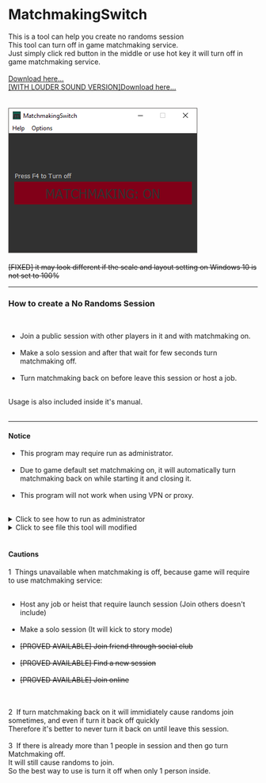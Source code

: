 <h1>MatchmakingSwitch</h1>
This is a tool can help you create no randoms session<br>
This tool can turn off in game matchmaking service.<br>
Just simply click red button in the middle or use hot key it will turn off in game matchmaking service.<br>
<br>
<a href="https://raw.githubusercontent.com/Barracuda10/MatchmakingSwitch/master/MatchmakingSwitch/x64/Release/MatchmakingSwitch.exe"><ins>Download here...</ins></a><br>
<a href="//raw.githubusercontent.com/Barracuda10/MatchmakingSwitch/master/MatchmakingSwitch/x64/Release/ffmpeg/MatchmakingSwitch.exe"><ins>[WITH LOUDER SOUND VERSION]Download here...</ins></a><br>
<br>
<br>
<img src="https://github.com/Barracuda10/others/blob/master/MatchmakingSwitch/matchmakingswitch.png"><br>
<br>
<del>[FIXED] it may look different if the scale and layout setting on Windows 10 is not set to 100%</del>
<br>
<hr>
<h3>How to create a No Randoms Session</h3>
<br>
<ul>
  <li>Join a public session with other players in it and with matchmaking on.</li><br>
  <li>Make a solo session and after that wait for few seconds turn matchmaking off.</li><br>
  <li>Turn matchmaking back on before leave this session or host a job.</li><br>
</ul>
Usage is also included inside it's manual.<br>
<br>
<hr>
<h4>Notice</h4>
<ul>
  <li>This program may require run as administrator.</li><br>
  <li>Due to game default set matchmaking on, it will automatically turn matchmaking back on while starting it and closing it.</li><br>
  <li>This program will not work when using VPN or proxy.</li><br>
</ul>
<details>
  <summary>Click to see how to run as administrator</summary>
  <br>
  &nbsp;&nbsp;-&nbsp;&nbsp;Check this option showed below<br>
  <img src="https://github.com/Barracuda10/others/blob/master/MatchmakingSwitch/administrator.png"><br>
</details>
<details>
  <summary>Click to see file this tool will modified</summary>
  &nbsp;&nbsp;-&nbsp;&nbsp;Hosts [PATH]%WINDIR%\system32\drivers\etc\hosts<br>
</details>
<br>
<h4>Cautions</h4>
1&nbsp;&nbsp;Things unavailable when matchmaking is off, because game will require to use matchmaking service:<br>
<br>
<ul>
  <li>Host any job or heist that require launch session (Join others doesn't include)</li><br>
  <li>Make a solo session (It will kick to story mode)</li><br>
  <li><del>[PROVED AVAILABLE] Join friend through social club</del></li><br>
  <li><del>[PROVED AVAILABLE] Find a new session</del></li><br>
  <li><del>[PROVED AVAILABLE] Join online</del></li><br>
</ul>

<br>
2&nbsp;&nbsp;If turn matchmaking back on it will immidiately cause randoms join sometimes, and even if turn it back off quickly<br>
Therefore it's better to never turn it back on until leave this session.<br>
<br>
3&nbsp;&nbsp;If there is already more than 1 people in session and then go turn Matchmaking off.<br>
It will still cause randoms to join.<br>
So the best way to use is turn it off when only 1 person inside.<br>
